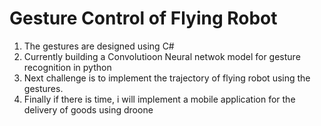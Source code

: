 # Gesture Control of Flying Robot

1. The gestures are designed using C#
2. Currently building a Convolutioon Neural netwok model for gesture recognition in python
3. Next challenge is to implement the trajectory of flying robot using the gestures.
4. Finally if there is time, i will implement a mobile application for the delivery of goods using droone
